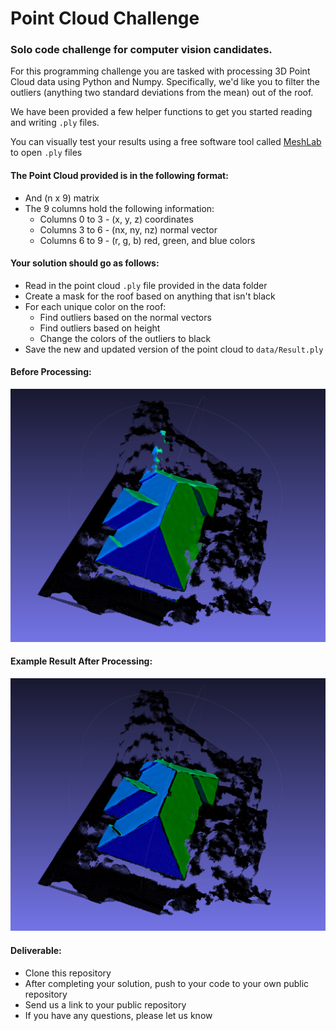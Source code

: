 # Point Cloud Challenge

### Solo code challenge for computer vision candidates.

For this programming challenge you are tasked with processing 3D Point Cloud data
using Python and Numpy. 
Specifically, we'd like you to filter the outliers 
(anything two standard deviations from the mean) out of the roof.

We have been provided a few helper functions to get you started reading and writing `.ply` files.

You can visually test your results using a free software tool 
called [MeshLab](https://www.meshlab.net/#download) to open `.ply` files

#### The Point Cloud provided is in the following format:
* And (n x 9) matrix
* The 9 columns hold the following information:
  * Columns 0 to 3 - (x, y, z) coordinates
  * Columns 3 to 6 - (nx, ny, nz) normal vector
  * Columns 6 to 9 - (r, g, b) red, green, and blue colors 
  
#### Your solution should go as follows:
* Read in the point cloud `.ply` file provided in the data folder
* Create a mask for the roof based on anything that isn't black
* For each unique color on the roof:
    * Find outliers based on the normal vectors
    * Find outliers based on height
    * Change the colors of the outliers to black
* Save the new and updated version of the point cloud to `data/Result.ply`

#### Before Processing:
![Original Point Cloud](images/original.png)

#### Example Result After Processing:
![Filtered Point Cloud](images/filtered.png)

#### Deliverable:
* Clone this repository
* After completing your solution, push to your code to your own public repository
* Send us a link to your public repository
* If you have any questions, please let us know